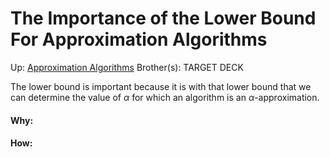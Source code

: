 # The Importance of the Lower Bound For Approximation Algorithms

Up: [Approximation Algorithms](approximation_algorithms)
Brother(s):
TARGET DECK

The lower bound is important because it is with that lower bound that we can determine the value of $\alpha$ for which an algorithm is an $\alpha$-approximation.




































#### Why:
#### How:









